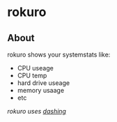 rokuro
======

About
-----
rokuro shows your systemstats like:
- CPU useage
- CPU temp
- hard drive useage
- memory usaage
- etc

_rokuro uses [dashing](https://github.com/Shopify/dashing)_
